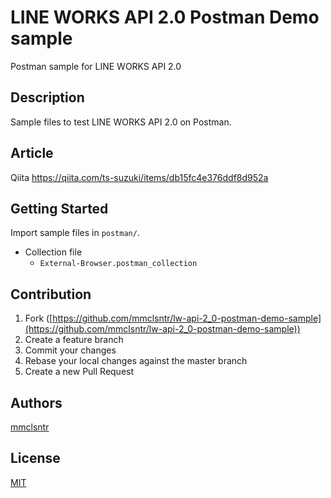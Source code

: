 # LINE WORKS API 2.0 Postman Demo sample
Postman sample for LINE WORKS API 2.0

## Description
Sample files to test LINE WORKS API 2.0 on Postman.

## Article
Qiita https://qiita.com/ts-suzuki/items/db15fc4e376ddf8d952a

## Getting Started
Import sample files in `postman/`.

- Collection file
  - `External-Browser.postman_collection`


## Contribution

1. Fork ([https://github.com/mmclsntr/lw-api-2_0-postman-demo-sample](https://github.com/mmclsntr/lw-api-2_0-postman-demo-sample))
1. Create a feature branch
1. Commit your changes
1. Rebase your local changes against the master branch
1. Create a new Pull Request

## Authors
[mmclsntr](https://github.com/ts-suzuki)

## License
[MIT](LICENSE.txt)
